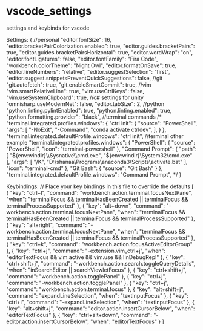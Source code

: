 # vscode_settings
settings and keybinds for vscode


Settings:
{
    //personal
    "editor.fontSize": 16,
    "editor.bracketPairColorization.enabled": true,
    "editor.guides.bracketPairs": true,
    "editor.guides.bracketPairsHorizontal": true,
    "editor.wordWrap": "on",
    "editor.fontLigatures": false,
    "editor.fontFamily": "Fira Code",
    "workbench.colorTheme": "Night Owl",
    "editor.formatOnSave": true,
    "editor.lineNumbers": "relative",
    "editor.suggestSelection": "first",
    "editor.suggest.snippetsPreventQuickSuggestions": false,
    //git
    "git.autofetch": true,
    "git.enableSmartCommit": true,
    //vim
    "vim.smartRelativeLine": true,
    "vim.useCtrlKeys": false,
    "vim.useSystemClipboard": true,
    //c# settings for unity
    "omnisharp.useModernNet": false,
    "editor.tabSize": 2,
    //python
    "python.linting.pylintEnabled": true,
    "python.linting.enabled": true,
    "python.formatting.provider": "black",
    //terminal commands
    /*
    "terminal.integrated.profiles.windows": {
        "ctrl init": {
            "source": "PowerShell",
            "args": [
                "-NoExit",
                "-Command",
                "conda activate ctrldev",
            ],
        }
    },
    "terminal.integrated.defaultProfile.windows": "ctrl init",
    //terminal other example
    "terminal.integrated.profiles.windows": {
        "PowerShell": {
            "source": "PowerShell",
            "icon": "terminal-powershell"
        },
        "Command Prompt": {
            "path": [
                "${env:windir}\\Sysnative\\cmd.exe",
                "${env:windir}\\System32\\cmd.exe"
            ],
            "args": [
                "/K",
                "D:\\shanaa\\Programs\\anaconda3\\Scripts\\activate.bat"
            ],
            "icon": "terminal-cmd"
        },
        "Git Bash": {
            "source": "Git Bash"
        }
    },
    "terminal.integrated.defaultProfile.windows": "Command Prompt",
    */
}

Keybindings:
// Place your key bindings in this file to override the defaults
[
  {
    "key": "ctrl+l",
    "command": "workbench.action.terminal.focusNextPane",
    "when": "terminalFocus && terminalHasBeenCreated || terminalFocus && terminalProcessSupported"
  },
  {
    "key": "alt+down",
    "command": "-workbench.action.terminal.focusNextPane",
    "when": "terminalFocus && terminalHasBeenCreated || terminalFocus && terminalProcessSupported"
  },
  {
    "key": "alt+right",
    "command": "-workbench.action.terminal.focusNextPane",
    "when": "terminalFocus && terminalHasBeenCreated || terminalFocus && terminalProcessSupported"
  },
  {
    "key": "ctrl+k",
    "command": "workbench.action.focusActiveEditorGroup"
  },
  {
    "key": "ctrl+j",
    "command": "-extension.vim_ctrl+j",
    "when": "editorTextFocus && vim.active && vim.use<C-j> && !inDebugRepl"
  },
  {
    "key": "ctrl+shift+j",
    "command": "-workbench.action.search.toggleQueryDetails",
    "when": "inSearchEditor || searchViewletFocus"
  },
  {
    "key": "ctrl+shift+j",
    "command": "workbench.action.togglePanel"
  },
  {
    "key": "ctrl+j",
    "command": "-workbench.action.togglePanel"
  },
  {
    "key": "ctrl+j",
    "command": "workbench.action.terminal.focus"
  },
  {
    "key": "alt+shift+j",
    "command": "expandLineSelection",
    "when": "textInputFocus"
  },
  {
    "key": "ctrl+l",
    "command": "-expandLineSelection",
    "when": "textInputFocus"
  },
  {
    "key": "alt+shift+j",
    "command": "editor.action.insertCursorBelow",
    "when": "editorTextFocus"
  },
  {
    "key": "ctrl+alt+down",
    "command": "-editor.action.insertCursorBelow",
    "when": "editorTextFocus"
  }
]

